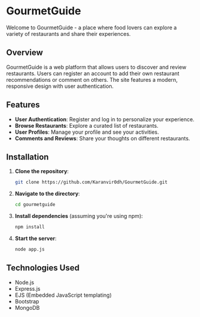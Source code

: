 # GourmetGuide

Welcome to GourmetGuide - a place where food lovers can explore a variety of restaurants and share their experiences.

## Overview

GourmetGuide is a web platform that allows users to discover and review restaurants. Users can register an account to add their own restaurant recommendations or comment on others. The site features a modern, responsive design with user authentication.

## Features

- **User Authentication**: Register and log in to personalize your experience.
- **Browse Restaurants**: Explore a curated list of restaurants.
- **User Profiles**: Manage your profile and see your activities.
- **Comments and Reviews**: Share your thoughts on different restaurants.

## Installation

1. **Clone the repository**:
   ```bash
   git clone https://github.com/Karanvir0dh/GourmetGuide.git
   ```

2. **Navigate to the directory**:
   ```bash
   cd gourmetguide
   ```

3. **Install dependencies** (assuming you're using npm):
   ```bash
   npm install
   ```

4. **Start the server**:
   ```bash
   node app.js
   ```

## Technologies Used

- Node.js
- Express.js
- EJS (Embedded JavaScript templating)
- Bootstrap
- MongoDB
